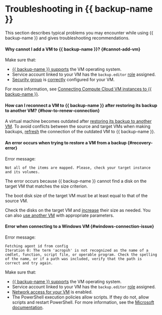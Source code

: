 # Troubleshooting in {{ backup-name }}

This section describes typical problems you may encounter while using {{ backup-name }} and gives troubleshooting recommendations.

#### Why cannot I add a VM to {{ backup-name }}? {#cannot-add-vm}

Make sure that:

* [{{ backup-name }} supports](../../backup/concepts/vm-connection.md#os) the VM operating system.
* Service account linked to your VM has the `backup.editor` [role](../../backup/security/index.md#backup-editor) assigned.
* [Security group](../../vpc/concepts/security-groups.md) is [correctly](../../backup/concepts/vm-connection.md#vm-network-access) configured for your VM.

For more information, see [Connecting Compute Cloud VM instances to {{ backup-name }}](../../backup/concepts/vm-connection.md).

#### How can I reconnect a VM to {{ backup-name }} after restoring its backup to another VM? {#how-to-renew-connection}

A virtual machine becomes outdated after [restoring its backup to another VM](../../backup/operations/backup-vm/non-native-recovery.md). To avoid conflicts between the source and target VMs when making backups, [refresh](../../backup/operations/refresh-connection.md) the connection of the outdated VM to {{ backup-name }}.

#### An error occurs when trying to restore a VM from a backup {#recovery-error}

Error message:

```text
Not all of the items are mapped. Please, check your target instance and its volumes.
```

The error occurs because {{ backup-name }} cannot find a disk on the target VM that matches the size criterion.

The boot disk size of the target VM must be at least equal to that of the source VM.

Check the disks on the target VM and [increase](../../compute/operations/disk-control/update.md#change-disk-size) their size as needed. You can also [use another VM](../../backup/operations/backup-vm/non-native-recovery.md) with appropriate parameters.

#### Error when connecting to a Windows VM {#windows-connection-issue}

Error message:

```text
Fetching agent id from config
Iteration 0: The term 'acropsh' is not recognized as the name of a cmdlet, function, script file, or operable program. Check the spelling of the name, or if a path was included, verify that the path is correct and try again.
```

Make sure that:

* [{{ backup-name }} supports](../../backup/concepts/vm-connection.md#os) the VM operating system.
* Service account linked to your VM has the `backup.editor` [role](../../backup/security/index.md#backup-editor) assigned.
* [Network access for your VM](../../backup/concepts/vm-connection.md#vm-network-access) is enabled.
* The PowerShell execution policies allow scripts. If they do not, allow scripts and restart PowerShell. For more information, see the [Microsoft documentation](https://learn.microsoft.com/en-us/powershell/module/microsoft.powershell.core/about/about_execution_policies).